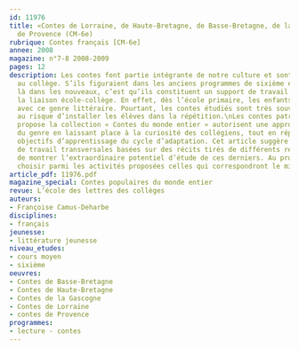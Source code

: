 ```yaml
---
id: 11976
title: «Contes de Lorraine, de Haute-Bretagne, de Basse-Bretagne, de la Gascogne,
  de Provence (CM-6e)
rubrique: Contes français [CM-6e] 
annee: 2008
magazine: n°7-8 2008-2009
pages: 12
description: Les contes font partie intégrante de notre culture et sont souvent étudiés
  au collège. S’ils figuraient dans les anciens programmes de sixième et sont toujours
  là dans les nouveaux, c’est qu’ils constituent un support de travail idéal pour
  la liaison école-collège. En effet, dès l’école primaire, les enfants se sont familiarisés
  avec ce genre littéraire. Pourtant, les contes étudiés sont très souvent les mêmes,
  au risque d’installer les élèves dans la répétition.\nLes contes patrimoniaux que
  propose la collection « Contes du monde entier » autorisent une approche renouvelée
  du genre en laissant place à la curiosité des collégiens, tout en répondant aux
  objectifs d’apprentissage du cycle d’adaptation. Cet article suggère des démarches
  de travail transversales basées sur des récits tirés de différents recueils, afin
  de montrer l’extraordinaire potentiel d’étude de ces derniers. Au professeur de
  choisir parmi les activités proposées celles qui correspondront le mieux à sa classe. 
article_pdf: 11976.pdf
magazine_special: Contes populaires du monde entier
revue: L’école des lettres des collèges
auteurs:
- Françoise Camus-Deharbe
disciplines:
- français
jeunesse:
- littérature jeunesse
niveau_etudes:
- cours moyen
- sixième
oeuvres:
- Contes de Basse-Bretagne
- Contes de Haute-Bretagne
- Contes de la Gascogne
- Contes de Lorraine
- contes de Provence
programmes:
- lecture - contes
---
```

